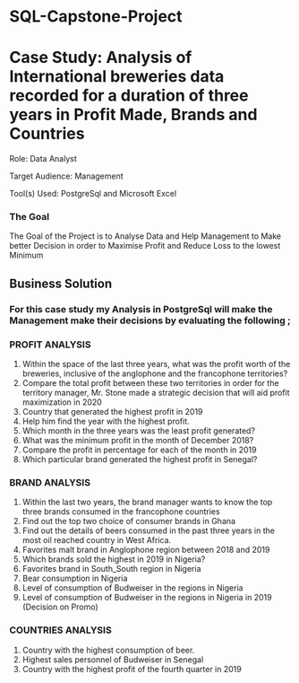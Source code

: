 # SQL-Capstone-Project

# Case Study: Analysis of  International breweries data recorded for a duration of three years in Profit Made, Brands and Countries
Role: Data Analyst

Target Audience: Management

Tool(s) Used: PostgreSql and Microsoft Excel

### The Goal
The Goal of the Project is to Analyse Data and Help Management to Make better Decision in order to Maximise Profit and Reduce Loss to the lowest Minimum

## Business Solution

### For this case study my Analysis in PostgreSql will make the Management make their decisions by evaluating the following ;
### PROFIT ANALYSIS
1. Within the space of the last three years, what was the profit worth of the breweries, inclusive of the anglophone and the francophone territories?
2. Compare the total profit between these two territories in order for the territory manager, Mr. Stone made a strategic decision that will aid profit maximization in 2020
3. Country that generated the highest profit in 2019
4. Help him find the year with the highest profit.
5. Which month in the three years was the least profit generated?
6. What was the minimum profit in the month of December 2018?
7. Compare the profit in percentage for each of the month in 2019
8. Which particular brand generated the highest profit in Senegal?

### BRAND ANALYSIS
1. Within the last two years, the brand manager wants to know the top three brands consumed in the francophone countries
2. Find out the top two choice of consumer brands in Ghana
3. Find out the details of beers consumed in the past three years in the most oil reached country in West Africa.
4. Favorites malt brand in Anglophone region between 2018 and 2019
5. Which brands sold the highest in 2019 in Nigeria?
6. Favorites brand in South_South region in Nigeria
7. Bear consumption in Nigeria
8. Level of consumption of Budweiser in the regions in Nigeria
9. Level of consumption of Budweiser in the regions in Nigeria in 2019 (Decision on Promo)

### COUNTRIES ANALYSIS
1. Country with the highest consumption of beer.
2. Highest sales personnel of Budweiser in Senegal
3. Country with the highest profit of the fourth quarter in 2019
